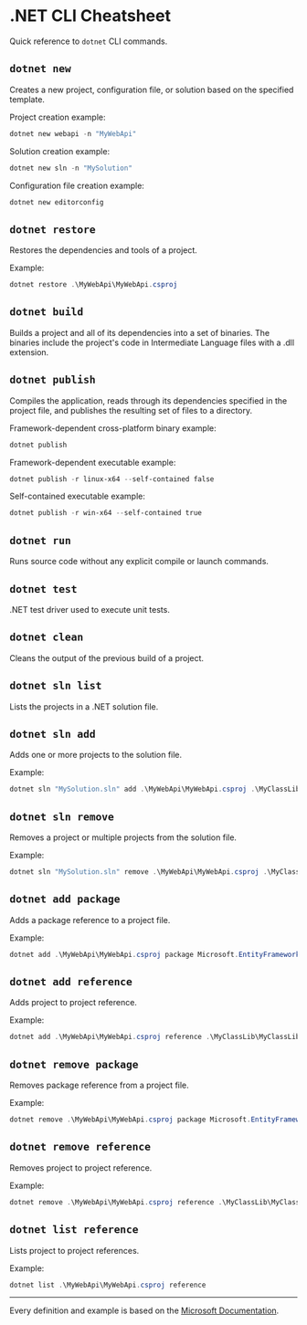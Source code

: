 # .NET CLI Cheatsheet

Quick reference to `dotnet` CLI commands.

## `dotnet new`

Creates a new project, configuration file, or solution based on the specified template.

Project creation example: 
```ps1
dotnet new webapi -n "MyWebApi"
```

Solution creation example:
```ps1
dotnet new sln -n "MySolution"
```

Configuration file creation example:
```ps1
dotnet new editorconfig
```

## `dotnet restore`

Restores the dependencies and tools of a project.

Example: 

```ps1
dotnet restore .\MyWebApi\MyWebApi.csproj
```

## `dotnet build`

Builds a project and all of its dependencies into a set of binaries. The binaries include the project's code in Intermediate Language files with a .dll extension.

## `dotnet publish`

Compiles the application, reads through its dependencies specified in the project file, and publishes the resulting set of files to a directory.

Framework-dependent cross-platform binary example:
```ps1
dotnet publish
```

Framework-dependent executable example:

```ps1
dotnet publish -r linux-x64 --self-contained false
```

Self-contained executable example:
```ps1
dotnet publish -r win-x64 --self-contained true
```

## `dotnet run`

 Runs source code without any explicit compile or launch commands.

 ## `dotnet test`

 .NET test driver used to execute unit tests.

 ## `dotnet clean`

 Cleans the output of the previous build of a project.

## `dotnet sln list`

Lists the projects in a .NET solution file.

## `dotnet sln add`

Adds one or more projects to the solution file.

Example: 

```ps1
dotnet sln "MySolution.sln" add .\MyWebApi\MyWebApi.csproj .\MyClassLib\MyClassLib.csproj
```

## `dotnet sln remove`

Removes a project or multiple projects from the solution file.

Example:
```ps1
dotnet sln "MySolution.sln" remove .\MyWebApi\MyWebApi.csproj .\MyClassLib\MyClassLib.csproj
```

## `dotnet add package`

Adds a package reference to a project file.

Example: 

```ps1
dotnet add .\MyWebApi\MyWebApi.csproj package Microsoft.EntityFrameworkCore
```

## `dotnet add reference`

Adds project to project reference.

Example: 

```ps1
dotnet add .\MyWebApi\MyWebApi.csproj reference .\MyClassLib\MyClassLib.csproj
```

## `dotnet remove package`

Removes package reference from a project file.

Example:

```ps1
dotnet remove .\MyWebApi\MyWebApi.csproj package Microsoft.EntityFrameworkCore 
```

## `dotnet remove reference`

Removes project to project reference.

Example:
```ps1
dotnet remove .\MyWebApi\MyWebApi.csproj reference .\MyClassLib\MyClassLib.csproj
```

## `dotnet list reference`

Lists project to project references.

Example:
```ps1
dotnet list .\MyWebApi\MyWebApi.csproj reference
```

___

Every definition and example is based on the [Microsoft Documentation](https://docs.microsoft.com/en-us/dotnet/core/tools/).



